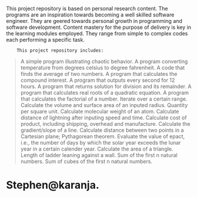 This project repository is based on personal research content.
The programs are an inspiration towards becoming a well skilled software engineer. They are geered towards personal growth in programming and software development. Content mastery for the purpose of delivery is key in the learning modules employed.
They range from simple to complex codes each performing a specific task.

        This project repository includes:
> A simple program illustrating chaotic behavior.
> A program converting temperature from degrees celsius to degree fahrenheit.
> A code that finds the average of two numbers.
> A program that calculates the compound interest.
> A program that outputs every second for 12 hours.
> A program that returns solution for division and its remainder.
> A program that calculates real roots of a quadratic equation.
> A program that calculates the factorial of a number.
> Iterate over a certain range.
> Calculate the volume and surface area of an inputed radius.
> Quantity per square unit.
> Calculate molecular weight of an atom.
> Calculate distance of lightning after inputing speed and time.
> Calculate cost of product, including shipping, overhead and manufacture.
> Calculate the gradient/slope of a line.
> Calculate distance between two points in a Cartesian plane; Pythagorean theorem.
> Evaluate the value of epact, i.e., the number of days by which the solar year exceeds the lunar year in a certain calender year.
> Calculate the area of a triangle.
> Length of ladder leaning against a wall.
> Sum of the first n natural numbers.
> Sum of cubes of the first n natural numbers.

# Stephen@karanja.
